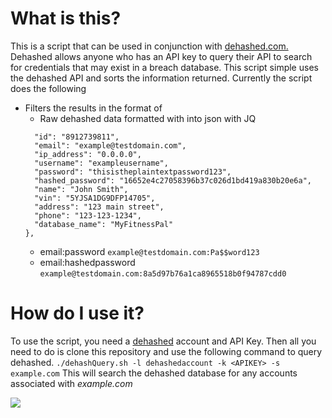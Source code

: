 # What is this? 
This is a script that can be used in conjunction with [dehashed.com.](https://dehashed.com/) Dehashed allows anyone who has an API key to query their API to search for credentials that may exist in a breach database. This script simple uses the dehashed API and sorts the information returned. 
Currently the script does the following
- Filters the results in the format of 
    - Raw dehashed data formatted with into json with JQ
    ``` 
	  "id": "8912739811",
      "email": "example@testdomain.com",
      "ip_address": "0.0.0.0",
      "username": "exampleusername",
      "password": "thisistheplaintextpassword123",
      "hashed_password": "16652e4c27058396b37c026d1bd419a830b20e6a",
      "name": "John Smith",
      "vin": "5YJSA1DG9DFP14705",
      "address": "123 main street",
      "phone": "123-123-1234",
      "database_name": "MyFitnessPal"
    },

	```
    - email:password
	```example@testdomain.com:Pa$$word123```
    - email:hashedpassword
	```example@testdomain.com:8a5d97b76a1ca8965518b0f94787cdd0```

# How do I use it?
To use the script, you need a [dehashed](https://dehashed.com/) account and API Key. 
Then all you need to do is clone this repository and use the following command to query dehashed.
``` ./dehashQuery.sh -l dehashedaccount -k <APIKEY> -s example.com ```
This will search the dehashed database for any accounts associated with *example.com*

![](./example:wq.gif)
